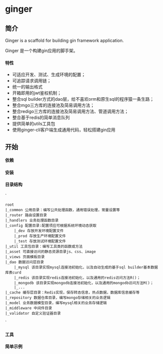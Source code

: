 # ginger

## 简介
Ginger is a scaffold for building gin framework application.

Ginger 是一个构建gin应用的脚手架。

#### 特性

- 可适应开发、测试、生成环境的配置；
- 可追踪请求调用链；
- 统一的输出格式
- 开箱即用的jwt鉴权机制；
- 整合sql builder方式的dao层，给不喜欢orm和原生sql的程序猿一条生路；
- 整合mgo三方库的连接池及简易调用方法；
- 整合redigo三方库的连接池及简易调用方法、管道调用方法；
- 整合基于redis的简单消息队列
- 提供简单的utils工具包
- 使用ginger-cli客户端生成通用代码，轻松搭建gin应用


## 开始


#### 依赖


#### 安装


#### 目录结构
`

    root
    |_common 公用目录：编写公共处理函数，通用错误处理，常量设置等
    |_router 路由设置目录
    |_handlers 业务处理函数目录
    |_config 配置目录:配置项应可根据系统环境动态获取
        |_dev 存放开发环境配置文件
        |_prod 存放生产环境配置文件
        |_test 存放测试环境配置文件
    |_util 工具包目录：编写工具类的函数或方法
    |_asset 可直接访问的静态资源目录js、css、image
    |_views 页面模板目录
    |_dao 数据访问层目录
        |_mysql 该目录实现mysql连接池初始化，以及自动生成的基于sql builder基本数据库表curd
        |_redis 该目录实现redis连接池初始化，以及通用的redis访问方法R()；
        |_mongodb 该目录实现mongodb连接池初始化，以及通用的mongodb访问方法M()；
        |_...
    |_cache 缓存层目录：Redis实现，保存转态信息，热点数据，数据库信息缓存等
    |_repository 数据仓库目录，编写mongo存储相关的业务逻辑
    |_model 业务数据模型目录，编写mysql相关的业务存储逻辑
    |_middleware 中间件目录
    |_validator 自定义验证器目录
`

#### 工具


#### 简单示例

